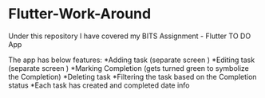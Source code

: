 # Flutter-Work-Around

Under this repository I have covered my BITS Assignment - Flutter TO DO App

The app has below features:
	*Adding task (separate screen )
	*Editing task (separate screen )
	*Marking Completion (gets turned green to symbolize the Completion)
	*Deleting task
	*Filtering the task based on the Completion status
	*Each task has created and completed date info
